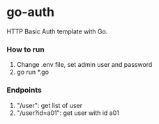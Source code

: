 # go-auth

HTTP Basic Auth template with Go.

### How to run

1. Change .env file, set admin user and password
2. go run *.go

### Endpoints

1. "/user": get list of user
2. "/user?id=a01": get user with id a01